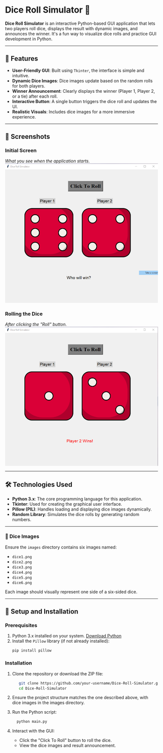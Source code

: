 # Dice Roll Simulator 🎲

**Dice Roll Simulator** is an interactive Python-based GUI application that lets two players roll dice, displays the result with dynamic images, and announces the winner. It's a fun way to visualize dice rolls and practice GUI development in Python.

---

## 🎯 Features

- **User-Friendly GUI**: Built using `Tkinter`, the interface is simple and intuitive.
- **Dynamic Dice Images**: Dice images update based on the random rolls for both players.
- **Winner Announcement**: Clearly displays the winner (Player 1, Player 2, or a tie) after each roll.
- **Interactive Button**: A single button triggers the dice roll and updates the UI.
- **Realistic Visuals**: Includes dice images for a more immersive experience.

---

## 📸 Screenshots

### Initial Screen
*What you see when the application starts.*  
![Initial Screen](images/initialscreen.png)

### Rolling the Dice
*After clicking the "Roll" button.*  
![Rolling Dice](images/rollingdice.png)

---

## 🛠️ Technologies Used

- **Python 3.x**: The core programming language for this application.
- **Tkinter**: Used for creating the graphical user interface.
- **Pillow (PIL)**: Handles loading and displaying dice images dynamically.
- **Random Library**: Simulates the dice rolls by generating random numbers.

---


### 🎲 Dice Images

Ensure the `images` directory contains six images named:
- `dice1.png`  
- `dice2.png`  
- `dice3.png`  
- `dice4.png`  
- `dice5.png`  
- `dice6.png`  

Each image should visually represent one side of a six-sided dice.

---

## 🔧 Setup and Installation

### Prerequisites
1. Python 3.x installed on your system. [Download Python](https://www.python.org/downloads/)
2. Install the `Pillow` library (if not already installed):
   ```bash
   pip install pillow
   ```

### Installation
1. Clone the repository or download the ZIP file:
   ```bash
      git clone https://github.com/your-username/Dice-Roll-Simulator.git
      cd Dice-Roll-Simulator
   ```
2. Ensure the project structure matches the one described above, with dice images in the images directory.

3. Run the Python script:
   ```bash
     python main.py
   ```

4. Interact with the GUI:
   - Click the "Click To Roll" button to roll the dice.
   - View the dice images and result announcement.
